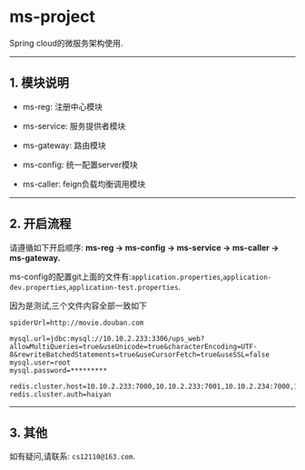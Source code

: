 # ms-project

Spring cloud的微服务架构使用.

---

## 1. 模块说明

- ms-reg: 注册中心模块

- ms-service: 服务提供者模块

- ms-gateway: 路由模块

- ms-config: 统一配置server模块

- ms-caller: feign负载均衡调用模块

---

## 2. 开启流程

请遵循如下开启顺序: **ms-reg -> ms-config -> ms-service -> ms-caller -> ms-gateway.**

ms-config的配置git上面的文件有:`application.properties`,`application-dev.properties`,`application-test.properties`.

因为是测试,三个文件内容全部一致如下

```properties
spiderUrl=http://movie.douban.com

mysql.url=jdbc:mysql://10.10.2.233:3306/ups_web?allowMultiQueries=true&useUnicode=true&characterEncoding=UTF-8&rewriteBatchedStatements=true&useCursorFetch=true&useSSL=false
mysql.user=root
mysql.password=*********

redis.cluster.host=10.10.2.233:7000,10.10.2.233:7001,10.10.2.234:7000,10.10.2.234:7001,10.10.2.235:7000,10.10.2.236:7001
redis.cluster.auth=haiyan
```

---

## 3. 其他

如有疑问,请联系: `cs12110@163.com`.
